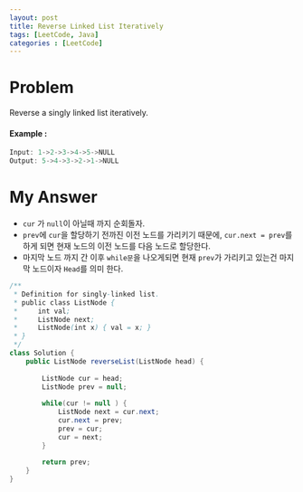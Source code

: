 ```yaml
---
layout: post
title: Reverse Linked List Iteratively
tags: [LeetCode, Java]
categories : [LeetCode]
---
```


# Problem

Reverse a singly linked list iteratively. 

#### Example :

```swift
Input: 1->2->3->4->5->NULL
Output: 5->4->3->2->1->NULL
```

# My Answer

* `cur` 가 `null`이 아닐때 까지 순회돌자.
* `prev`에 `cur`을 할당하기 전까진 이전 노드를 가리키기 때문에, `cur.next = prev`를 하게 되면 현재 노드의 이전 노드를 다음 노드로 할당한다.
* 마지막 노드 까지 간 이후 `while문`을 나오게되면 현재 `prev`가 가리키고 있는건 마지막 노드이자 `Head`를 의미 한다.
  
```java
/**
 * Definition for singly-linked list.
 * public class ListNode {
 *     int val;
 *     ListNode next;
 *     ListNode(int x) { val = x; }
 * }
 */
class Solution {
    public ListNode reverseList(ListNode head) {
        
        ListNode cur = head;
        ListNode prev = null;
        
        while(cur != null ) {
            ListNode next = cur.next;
            cur.next = prev;
            prev = cur;   
            cur = next;
        }
        
        return prev;
    }
}
```

